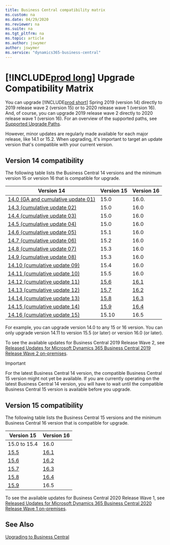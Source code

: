 ```yaml
---
title: Business Central compatibility matrix
ms.custom: na
ms.date: 04/29/2020
ms.reviewer: na
ms.suite: na
ms.tgt_pltfrm: na
ms.topic: article
ms.author: jswymer
author: jswymer
ms.service: "dynamics365-business-central"
---
```


# [!INCLUDE[prod long](../developer/includes/prodlong.md)] Upgrade Compatibility Matrix

You can upgrade [!INCLUDE[prod short](../developer/includes/prodshort.md)] Spring 2019 (version 14) directly to 2019 release wave 2 (version 15) or to 2020 release wave 1 (version 16). And, of course, you can upgrade 2019 release wave 2 directly to 2020 release wave 1 (version 16). For an overview of the supported paths, see [Supported Upgrade Paths](upgrade-paths.md).

However, minor updates are regularly made available for each major release, like 14.1 or 15.2. When upgrading, it's important to target an update version that's compatible with your current version.

## Version 14 compatibility

The following table lists the Business Central 14 versions and the minimum version 15 or version 16 that is compatible for upgrade.

|Version 14|Version 15|Version 16|
|----------|----------|----------|
|[14.0 (GA and cumulative update 01)](https://support.microsoft.com/help/4501146)|15.0|16.0.
|[14.3 (cumulative update 02)](https://support.microsoft.com/help/4514872)|15.0|16.0
|[14.4 (cumulative update 03)](https://support.microsoft.com/help/4515445)|15.0|16.0
|[14.5 (cumulative update 04)](https://support.microsoft.com/help/4518535)|15.0|16.0
|[14.6 (cumulative update 05)](https://support.microsoft.com/help/4522949)|15.1|16.0
|[14.7 (cumulative update 06)](https://support.microsoft.com/help/4528705)|15.2|16.0
|[14.8 (cumulative update 07)](https://support.microsoft.com/help/4533396)|15.3|16.0
|[14.9 (cumulative update 08)](https://support.microsoft.com/help/4536555)|15.3|16.0
|[14.10 (cumulative update 09)](https://support.microsoft.com/help/4539529)|15.4|16.0
|[14.11 (cumulative update 10)](https://support.microsoft.com/help/4538887)|15.5|16.0
|[14.12 (cumulative update 11)](https://support.microsoft.com/help/4549677)|[15.6](https://support.microsoft.com/help/4549685)|[16.1](https://support.microsoft.com/help/4549686)
|[14.13 (cumulative update 12)](https://support.microsoft.com/help/4549684)|[15.7](https://support.microsoft.com/help/4564071)|[16.2](https://support.microsoft.com/help/4564072)
|[14.14 (cumulative update 13)](https://support.microsoft.com/help/4564070)|[15.8](https://support.microsoft.com/help/4563406)|[16.3](https://support.microsoft.com/help/4563407)
|[14.15 (cumulative update 14)](https://support.microsoft.com/help/4563405)|[15.9](https://support.microsoft.com/help/4563414)|[16.4](https://support.microsoft.com/help/4563415)
|[14.16 (cumulative update 15)](https://support.microsoft.com/help/4563410)|15.10|16.5

For example, you can upgrade version 14.0 to any 15 or 16 version. You can only upgrade version 14.11 to version 15.5 (or later) or version 16.0 (or later).

To see the available updates for Business Central 2019 Release Wave 2, see [Released Updates for Microsoft Dynamics 365 Business Central 2019 Release Wave 2 on-premises](https://support.microsoft.com/help/4528706).
  
> [!IMPORTANT]
> For the latest Business Central 14 version, the compatible Business Central 15 version might not yet be available. If you are currently operating on the latest Business Central 14 version, you will have to wait until the compatible Business Central 15 version is available before you upgrade.

## Version 15 compatibility

The following table lists the Business Central 15 versions and the minimum Business Central 16 version that is compatible for upgrade.

|Version 15|Version 16|
|----------|----------|
|15.0 to 15.4|16.0|
|[15.5](https://support.microsoft.com/help/4549678)|[16.1](https://support.microsoft.com/help/4549686)|
|[15.6](https://support.microsoft.com/help/4549685)|[16.2](https://support.microsoft.com/help/4564072)|
|[15.7](https://support.microsoft.com/help/4564071)|[16.3](https://support.microsoft.com/help/4563407)|
|[15.8](https://support.microsoft.com/help/4563406)|[16.4](https://support.microsoft.com/help/4563415)|
|[15.9](https://support.microsoft.com/help/4563414)|16.5 |

To see the available updates for Business Central 2020 Release Wave 1, see [Released Updates for Microsoft Dynamics 365 Business Central 2020 Release Wave 1 on-premises](https://support.microsoft.com/help/4549687).

## See Also

[Upgrading to Business Central](upgrading-to-business-central.md)  
